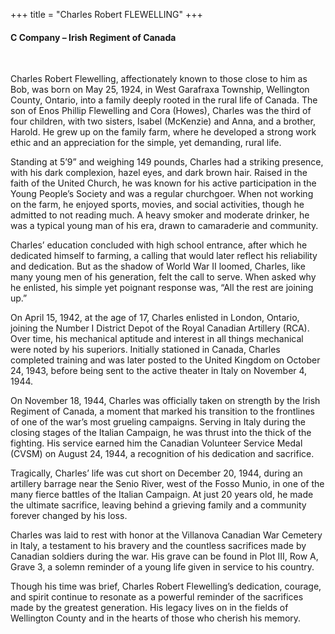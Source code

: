 +++
title = "Charles Robert FLEWELLING"
+++

#### C Company – Irish Regiment of Canada
<br>


Charles Robert Flewelling, affectionately known to those close to him as Bob, was born on May 25, 1924, in West Garafraxa Township, Wellington County, Ontario, into a family deeply rooted in the rural life of Canada. The son of Enos Phillip Flewelling and Cora (Howes), Charles was the third of four children, with two sisters, Isabel (McKenzie) and Anna, and a brother, Harold. 
He grew up on the family farm, where he developed a strong work ethic and an appreciation for the simple, yet demanding, rural life.

Standing at 5’9” and weighing 149 pounds, Charles had a striking presence, with his dark complexion, hazel eyes, and dark brown hair. Raised in the faith of the United Church, he was known for his active participation in the Young People’s Society and was a regular churchgoer. When not working on the farm, he enjoyed sports, movies, and social activities, though he admitted to not reading much. A heavy smoker and moderate drinker, he was a typical young man of his era, drawn to camaraderie and community.

Charles’ education concluded with high school entrance, after which he dedicated himself to farming, a calling that would later reflect his reliability and dedication. 
But as the shadow of World War II loomed, Charles, like many young men of his generation, felt the call to serve. When asked why he enlisted, his simple yet poignant response was, “All the rest are joining up.”

On April 15, 1942, at the age of 17, Charles enlisted in London, Ontario, joining the Number I District Depot of the Royal Canadian Artillery (RCA). Over time, his mechanical aptitude and interest in all things mechanical were noted by his superiors. Initially stationed in Canada, Charles completed training and was later posted to the United Kingdom on October 24, 1943, before being sent to the active theater in Italy on November 4, 1944.

On November 18, 1944, Charles was officially taken on strength by the Irish Regiment of Canada, a moment that marked his transition to the frontlines of one of the war’s most grueling campaigns. Serving in Italy during the closing stages of the Italian Campaign, he was thrust into the thick of the fighting. His service earned him the Canadian Volunteer Service Medal (CVSM) on August 24, 1944, a recognition of his dedication and sacrifice.

Tragically, Charles’ life was cut short on December 20, 1944, during an artillery barrage near the Senio River, west of the Fosso Munio, in one of the many fierce battles of the Italian Campaign. At just 20 years old, he made the ultimate sacrifice, leaving behind a grieving family and a community forever changed by his loss.

Charles was laid to rest with honor at the Villanova Canadian War Cemetery in Italy, a testament to his bravery and the countless sacrifices made by Canadian soldiers during the war. 
His grave can be found in Plot III, Row A, Grave 3, a solemn reminder of a young life given in service to his country.

Though his time was brief, Charles Robert Flewelling’s dedication, courage, and spirit continue to resonate as a powerful reminder of the sacrifices made by the greatest generation. 
His legacy lives on in the fields of Wellington County and in the hearts of those who cherish his memory.

